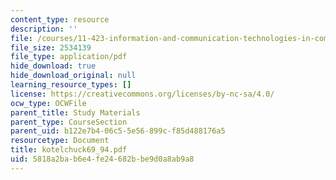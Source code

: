 ```yaml
---
content_type: resource
description: ''
file: /courses/11-423-information-and-communication-technologies-in-community-development-spring-2004/5818a2bab6e4fe24682bbe9d0a8ab9a8_kotelchuck69_94.pdf
file_size: 2534139
file_type: application/pdf
hide_download: true
hide_download_original: null
learning_resource_types: []
license: https://creativecommons.org/licenses/by-nc-sa/4.0/
ocw_type: OCWFile
parent_title: Study Materials
parent_type: CourseSection
parent_uid: b122e7b4-06c5-5e56-899c-f85d488176a5
resourcetype: Document
title: kotelchuck69_94.pdf
uid: 5818a2ba-b6e4-fe24-682b-be9d0a8ab9a8
---
```


